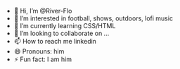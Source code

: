 - 👋 Hi, I’m @River-Flo
- 👀 I’m interested in football, shows, outdoors, lofi music
- 🌱 I’m currently learning CSS/HTML
- 💞️ I’m looking to collaborate on ...
- 📫 How to reach me linkedin
- 😄 Pronouns: him
- ⚡ Fun fact: I am him

<!---
River-Flo/River-Flo is a ✨ special ✨ repository because its `README.md` (this file) appears on your GitHub profile.
You can click the Preview link to take a look at your changes.
--->
